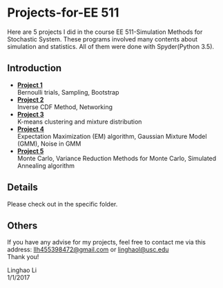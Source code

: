 # Projects-for-EE 511

Here are 5 projects I did in the course EE 511-Simulation Methods for Stochastic System. These programs involved many contents about simulation and statistics. All of them were done with Spyder(Python 3.5).

## Introduction

 - [**Project 1**][Project 1] </br>
   Bernoulli trials, Sampling, Bootstrap 
 - [**Project 2**][Project 2] </br>
   Inverse CDF Method, Networking
 - [**Project 3**][Project 3] </br>
   K-means clustering and mixture distribution 
 - [**Project 4**][Project 4] </br>
   Expectation Maximization (EM) algorithm, Gaussian Mixture Model (GMM), Noise in GMM
 - [**Project 5**][Project 5] </br>
   Monte Carlo, Variance Reduction Methods for Monte Carlo, Simulated Annealing algorithm
 
[Project 1]:https://github.com/linghaol/StochasticSystem-Simulation-Project/tree/master/Project%201
[Project 2]:https://github.com/linghaol/StochasticSystem-Simulation-Project/tree/master/Project%202
[Project 3]:https://github.com/linghaol/StochasticSystem-Simulation-Project/tree/master/Project%203
[Project 4]:https://github.com/linghaol/StochasticSystem-Simulation-Project/tree/master/Project%204
[Project 5]:https://github.com/linghaol/StochasticSystem-Simulation-Project/tree/master/Project%205

## Details

Please check out in the specific folder.

## Others

If you have any advise for my projects, feel free to contact me via this address: llh455398472@gmail.com or linghaol@usc.edu</br>
Thank you! 

Linghao Li </br>
1/1/2017
